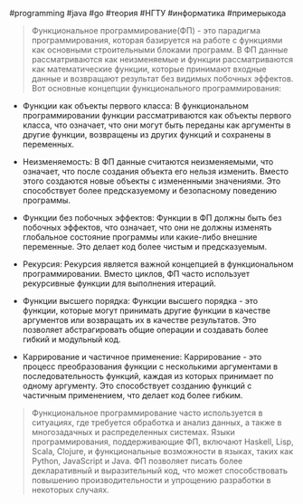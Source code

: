#programming #java #go #теория #НГТУ #информатика #примерыкода

 >Функциональное программирование(ФП) - это парадигма программирования, которая базируется на работе с функциями как основными строительными блоками программ. В ФП данные рассматриваются как неизменяемые и функции рассматриваются как математические функции, которые принимают входные данные и возвращают результат без видимых побочных эффектов. Вот основные концепции функционального программирования:

- Функции как объекты первого класса: В функциональном программировании функции рассматриваются как объекты первого класса, что означает, что они могут быть переданы как аргументы в другие функции, возвращены из других функций и сохранены в переменных.

- Неизменяемость: В ФП данные считаются неизменяемыми, что означает, что после создания объекта его нельзя изменить. Вместо этого создаются новые объекты с измененными значениями. Это способствует более предсказуемому и безопасному поведению программы.

- Функции без побочных эффектов: Функции в ФП должны быть без побочных эффектов, что означает, что они не должны изменять глобальное состояние программы или какие-либо внешние переменные. Это делает код более чистым и предсказуемым.

- Рекурсия: Рекурсия является важной концепцией в функциональном программировании. Вместо циклов, ФП часто использует рекурсивные функции для выполнения итераций.

- Функции высшего порядка: Функции высшего порядка - это функции, которые могут принимать другие функции в качестве аргументов или возвращать их в качестве результатов. Это позволяет абстрагировать общие операции и создавать более гибкий и модульный код.

- Каррирование и частичное применение: Каррирование - это процесс преобразования функции с несколькими аргументами в последовательность функций, каждая из которых принимает по одному аргументу. Это способствует созданию функций с частичным применением, что делает код более гибким.

>Функциональное программирование часто используется в ситуациях, где требуется обработка и анализ данных, а также в многозадачных и распределенных системах. Языки программирования, поддерживающие ФП, включают Haskell, Lisp, Scala, Clojure, и функциональные возможности в языках, таких как Python, JavaScript и Java. ФП позволяет писать более декларативный и выразительный код, что может способствовать повышению производительности и упрощению разработки в некоторых случаях.